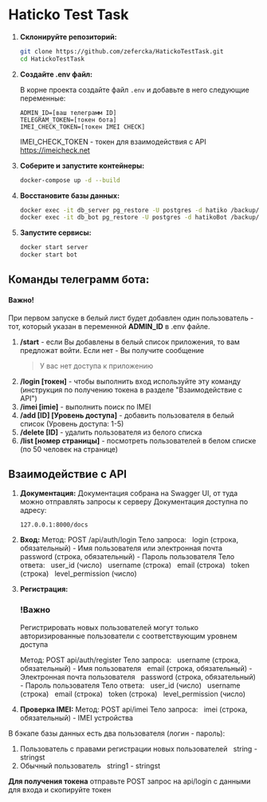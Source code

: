 # Haticko Test Task

1. **Склонируйте репозиторий:**

   ```bash
   git clone https://github.com/zefercka/HatickoTestTask.git
   cd HatickoTestTask
   ```
2. **Создайте .env файл:**

   В корне проекта создайте файл `.env` и добавьте в него следующие переменные:

   ```env
   ADMIN_ID=[ваш телеграмм ID]
   TELEGRAM_TOKEN=[токен бота]
   IMEI_CHECK_TOKEN=[токен IMEI CHECK]
   ```

   IMEI_CHECK_TOKEN - токен для взаимодействия с API https://imeicheck.net
3. **Соберите и запустите контейнеры:**

   ```bash
   docker-compose up -d --build
   ```
4. **Восстановите базы данных:**

   ```bash
   docker exec -it db_server pg_restore -U postgres -d hatiko /backup/hatiko_server_backup.backup
   docker exec -it db_bot pg_restore -U postgres -d hatikoBot /backup/hatiko_bot_backup.backup
   ```
5. **Запустите сервисы:**

   ```bash
   docker start server
   docker start bot
   ```

## Команды телеграмм бота:

#### Важно!

При первом запуске в белый лист будет добавлен один пользователь - тот, который указан в переменной **ADMIN_ID** в .env файле.

1. **/start** - если Вы добавлены в белый список приложения, то вам предложат войти. Если нет - Вы получите сообщение
   > У вас нет доступа к приложению
   >
2. **/login [токен]** - чтобы выполнить вход используйте эту команду (инструкция по получению токена в разделе "Взаимодействие с API")
3. **/imei [imie]** - выполнить поиск по IMEI
4. **/add [ID] [Уровень доступа]** - добавить пользователя в белый список (Уровень доступа: 1-5)
5. **/delete [ID]** - удалить пользователя из белого списка
6. **/list [номер страницы]** - посмотреть пользователей в белом списке (по 50 человек на странице)

## Взаимодействие с API

1. **Документация:**
   Документация собрана на Swagger UI, от туда можно отправлять запросы к серверу
   Документация доступна по адресу:

   ```curl
   127.0.0.1:8000/docs
   ```
2. **Вход:**
   Метод: POST /api/auth/login
   Тело запроса:
   &nbsp;  login (строка, обязательный) - Имя пользователя или электронная почта
   &nbsp;  password (строка, обязательный) - Пароль пользователя
   Тело ответа:
   &nbsp;  user_id (число)
   &nbsp;  username (строка)
   &nbsp;  email (строка)
   &nbsp;  token (строка)
   &nbsp;  level_permission (число)
2. **Регистрация:**

   ### !Важно

   Регистрировать новых пользователей могут только авторизированные пользователи с соответствующим уровнем доступа

   Метод: POST api/auth/register
   Тело запроса:
   &nbsp;  username (строка, обязательный) - Имя пользователя
   &nbsp;  email (строка, обязательный) - Электронная почта пользователя
   &nbsp;  password (строка, обязательный) - Пароль пользователя
   Тело ответа:
   &nbsp;  user_id (число)
   &nbsp;  username (строка)
   &nbsp;  email (строка)
   &nbsp;  token (строка)
   &nbsp;  level_permission (число)
3. **Проверка IMEI:**
   Метод: POST api/imei
   Тело запроса:
   &nbsp;  imei (строка, обязательный) - IMEI устройства

В бэкапе базы данных есть два пользователя (логин - пароль):

1. Пользователь с правами регистрации новых пользователей
   &nbsp; string - stringst
2. Обычный пользователь
   &nbsp; string1 - stringst


**Для получения токена** отправьте POST запрос на api/login с данными для входа и скопируйте токен

